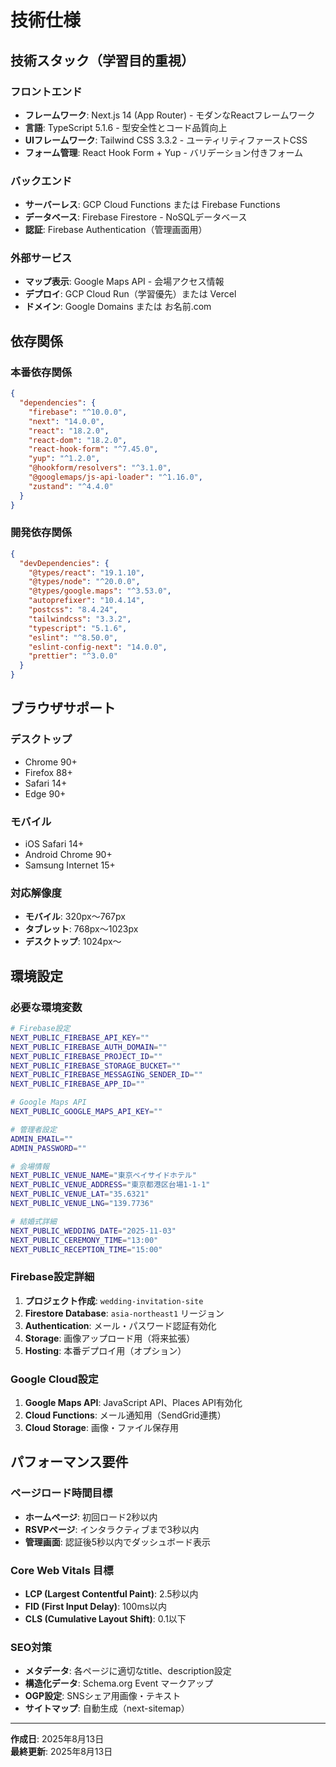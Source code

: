 # 技術仕様

## 技術スタック（学習目的重視）

### フロントエンド
- **フレームワーク**: Next.js 14 (App Router) - モダンなReactフレームワーク
- **言語**: TypeScript 5.1.6 - 型安全性とコード品質向上
- **UIフレームワーク**: Tailwind CSS 3.3.2 - ユーティリティファーストCSS
- **フォーム管理**: React Hook Form + Yup - バリデーション付きフォーム

### バックエンド
- **サーバーレス**: GCP Cloud Functions または Firebase Functions
- **データベース**: Firebase Firestore - NoSQLデータベース
- **認証**: Firebase Authentication（管理画面用）

### 外部サービス
- **マップ表示**: Google Maps API - 会場アクセス情報
- **デプロイ**: GCP Cloud Run（学習優先）または Vercel
- **ドメイン**: Google Domains または お名前.com

## 依存関係

### 本番依存関係
```json
{
  "dependencies": {
    "firebase": "^10.0.0",
    "next": "14.0.0",
    "react": "18.2.0",
    "react-dom": "18.2.0",
    "react-hook-form": "^7.45.0",
    "yup": "^1.2.0",
    "@hookform/resolvers": "^3.1.0",
    "@googlemaps/js-api-loader": "^1.16.0",
    "zustand": "^4.4.0"
  }
}
```

### 開発依存関係
```json
{
  "devDependencies": {
    "@types/react": "19.1.10",
    "@types/node": "^20.0.0",
    "@types/google.maps": "^3.53.0",
    "autoprefixer": "10.4.14",
    "postcss": "8.4.24",
    "tailwindcss": "3.3.2",
    "typescript": "5.1.6",
    "eslint": "^8.50.0",
    "eslint-config-next": "14.0.0",
    "prettier": "^3.0.0"
  }
}
```

## ブラウザサポート

### デスクトップ
- Chrome 90+
- Firefox 88+
- Safari 14+
- Edge 90+

### モバイル
- iOS Safari 14+
- Android Chrome 90+
- Samsung Internet 15+

### 対応解像度
- **モバイル**: 320px〜767px
- **タブレット**: 768px〜1023px
- **デスクトップ**: 1024px〜

## 環境設定

### 必要な環境変数
```bash
# Firebase設定
NEXT_PUBLIC_FIREBASE_API_KEY=""
NEXT_PUBLIC_FIREBASE_AUTH_DOMAIN=""
NEXT_PUBLIC_FIREBASE_PROJECT_ID=""
NEXT_PUBLIC_FIREBASE_STORAGE_BUCKET=""
NEXT_PUBLIC_FIREBASE_MESSAGING_SENDER_ID=""
NEXT_PUBLIC_FIREBASE_APP_ID=""

# Google Maps API
NEXT_PUBLIC_GOOGLE_MAPS_API_KEY=""

# 管理者設定
ADMIN_EMAIL=""
ADMIN_PASSWORD=""

# 会場情報
NEXT_PUBLIC_VENUE_NAME="東京ベイサイドホテル"
NEXT_PUBLIC_VENUE_ADDRESS="東京都港区台場1-1-1"
NEXT_PUBLIC_VENUE_LAT="35.6321"
NEXT_PUBLIC_VENUE_LNG="139.7736"

# 結婚式詳細
NEXT_PUBLIC_WEDDING_DATE="2025-11-03"
NEXT_PUBLIC_CEREMONY_TIME="13:00"
NEXT_PUBLIC_RECEPTION_TIME="15:00"
```

### Firebase設定詳細
1. **プロジェクト作成**: `wedding-invitation-site`
2. **Firestore Database**: `asia-northeast1` リージョン
3. **Authentication**: メール・パスワード認証有効化
4. **Storage**: 画像アップロード用（将来拡張）
5. **Hosting**: 本番デプロイ用（オプション）

### Google Cloud設定
1. **Google Maps API**: JavaScript API、Places API有効化
2. **Cloud Functions**: メール通知用（SendGrid連携）
3. **Cloud Storage**: 画像・ファイル保存用

## パフォーマンス要件

### ページロード時間目標
- **ホームページ**: 初回ロード2秒以内
- **RSVPページ**: インタラクティブまで3秒以内
- **管理画面**: 認証後5秒以内でダッシュボード表示

### Core Web Vitals 目標
- **LCP (Largest Contentful Paint)**: 2.5秒以内
- **FID (First Input Delay)**: 100ms以内
- **CLS (Cumulative Layout Shift)**: 0.1以下

### SEO対策
- **メタデータ**: 各ページに適切なtitle、description設定
- **構造化データ**: Schema.org Event マークアップ
- **OGP設定**: SNSシェア用画像・テキスト
- **サイトマップ**: 自動生成（next-sitemap）

---

**作成日**: 2025年8月13日  
**最終更新**: 2025年8月13日
